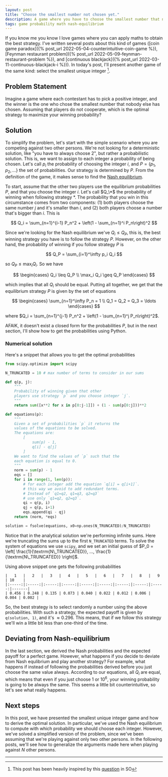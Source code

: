 ```yaml
---
layout: post
title: "Choose the smallest number not chosen yet."
description: A game where you have to choose the smallest number that nobody has chosen yet. 
tags: game probability math nash-equilibrium
---
```


If you know me you know I love games where you can apply maths to obtain the best strategy. I've written several posts about this kind of games ([coin game paradox]({% post_url 2022-05-04-counterintuitive-coin-game %}), [Feynman restaurant problem]({% post_url 2022-05-09-feynman-restaurant-problem %}), and [continuous blackjack]({% post_url 2022-03-11-continuous-blackjack-i %})). In today's post, I'll present another game of the same kind: select the smallest unique integer [^1].

## Problem Statement

Imagine a game where each contestant has to pick a positive integer, and the winner is the one who chose the smallest number that nobody else has chosen. Assuming that players do not cooperate, which is the optimal strategy to maximize your winning probability?

## Solution

To simplify the problem, let's start with the simple scenario where you are competing against two other persons. We're not looking for a deterministic solution, like "you have to always choose 2", but rather a probabilistic solution. This is, we want to assign to each integer a probability of being chosen. Let's call $p_i$ the probability of choosing the integer $i$, and $P = \{ p_1, p_2, ... \}$ the set of probabilities. Our strategy is determined by $P$. From the definition of the game, it makes sense to find the [Nash equilibrium](https://en.wikipedia.org/wiki/Nash_equilibrium).

To start, assume that the other two players use the equilibrium probabilities $P$, and that you choose the integer $i$. Let's call $Q_\*$ the probability of winning when following strategy $*$. The probability that you win in this circumstance comes from two components: (1) both players choose the same number $j$ and it's smaller than $i$, and (2) both players choose a number that's bigger than $i$. This is

$$
Q_i = \sum_{n=1}^{i-1} P_n^2 + \left(1 - \sum_{n=1}^i P_n\right)^2
$$

Since we're looking for the Nash equilibrium we've $Q_i \leq Q_P$, this is, the best winning strategy you have is to follow the strategy $P$. However, on the other hand, the probability of winning if you follow strategy $P$ is

$$
Q_P = \sum_{i=1}^\infty p_i Q_i
$$

so $Q_P \leq \max_i Q_i$. So we have

$$
\begin{cases}
Q_i \leq Q_P \\
\max_i Q_i \geq Q_P
\end{cases}
$$

which implies that all $Q_i$ should be equal. Putting all together, we get that the equilibrium strategy $P$ is given by the set of equations

$$
\begin{cases}
\sum_{n=1}^\infty P_n = 1 \\
Q_1 = Q_2 = Q_3 = \ldots 
\end{cases}
$$

where $Q_i = \sum_{n=1}^{j-1} P_n^2 + \left(1 - \sum_{n=1}^j P_n\right)^2$.

AFAIK, it doesn't exist a closed form for the probabilities $P$, but in the next section, I'll show how to get the probabilities using Python.

### Numerical solution

Here's a snippet that allows you to get the optimal probabilities

```python
from scipy.optimize import scipy

N_TRUNCATED = 10 # max number of terms to consider in our sums

def q(p, j):
    """
    Probability of winning given that other 
    players use strategy `p` and you choose integer `j`.
    """
    return sum([x**2 for x in p[0:j-1]]) + (1 - sum(p[0:j]))**2

def equations(p):
    """
    Given a set of probabilities `p` it returns the
    values of the equations to be solved.
    The equations are:
        [
            sum(p) - 1,
            q[i] - q[j]
        ]
    We want to find the values of `p` such that the 
    each equation is equal to 0.
    """
    norm = sum(p) - 1
    eqs = []
    for i in range(1, len(p)):
        # for each integer add the equation `q[i] = q[i+1]`.
        # this way we avoid to add redundant terms. 
        # Instead of `q1=q2, q1=q3, q2=q3`
        # use only `q1=q2, q2=q3`.
        qi = q(p, i)
        qj = q(p, i+1)
        eqs.append(qi - qj)
    return (norm, *eqs)

solution = fsolve(equations, x0=np.ones(N_TRUNCATED)/N_TRUNCATED)
```

Notice that in the analytical solution we're performing infinite sums. Here we're truncating the sums up to the first `N_TRUNCATED` terms. To solve the system of equations we use `scipy`, and we set an initial guess of $P_0 = \left[ \frac{1}{\textrm{N\_TRUNCATED}}, ..., \frac{1}{\textrm{N\_TRUNCATED}} \right]$.

Using above snippet one gets the following probabilities

```
|   1   |   2   |   3   |   4   |   5   |   6   |   7   |   8   |   9   | 10    |
|:-----:|:-----:|:-----:|:-----:|:-----:|:-----:|:-----:|:-----:|:-----:|-------|
| 0.456 | 0.248 | 0.135 | 0.073 | 0.040 | 0.022 | 0.012 | 0.006 | 0.004 | 0.002 |
```

So, the best strategy is to select randomly a number using the above probabilities. With such a strategy, the expected payoff is given by `q(solution, 1)`, and it's $\approx 0.296$. This means, that if we follow this strategy we'll win a little bit less than one-third of the time.

## Deviating from Nash-equilibrium

In the last section, we derived the Nash probabilities and the expected payoff for a perfect game. However, what happens if you decide to deviate from Nash equlibrium and play another strategy? For example, what happens if instead of following the probabilities derived before you just choose the same value always. According to our equations, all $Q_i$ are equal, which means that even if you just choose $1$ or $10^6$, your winning probability is going to be always the same. This seems a little bit counterintuitive, so let's see what really happens.

## Next steps

In this post, we have presented the smallest unique integer game and how to derive the optimal solution. In particular, we've used the Nash equilibrium to compute with which probability we should choose each integer. However, we've solved a simplified version of the problem, since we've been assuming that we're playing against only two other persons. In the following posts, we'll see how to generalize the arguments made here when playing against $N$ other persons.


---

[^1]: This post has been heavily inspired by this [question](https://math.stackexchange.com/questions/80714/game-theory-unsure-how-to-proceed-with-this-question) in SO